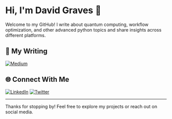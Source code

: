 # Hi, I'm David Graves 👋

Welcome to my GitHub! I write about quantum computing, workflow optimization, and other advanced python topics and share insights across different platforms.  

## 📝 My Writing
[![Medium](https://img.shields.io/badge/Medium-000000?style=for-the-badge&logo=medium&logoColor=white)](https://medium.com/@graveybeard)

## 🌐 Connect With Me
[![LinkedIn](https://img.shields.io/badge/LinkedIn-0077B5?style=for-the-badge&logo=linkedin&logoColor=white)](https://www.linkedin.com/in/yourlinkedin](https://www.linkedin.com/in/david-g-ab71a72/))
[![Twitter](https://img.shields.io/badge/Twitter-1DA1F2?style=for-the-badge&logo=twitter&logoColor=white)](https://twitter.com/graveybeard)

---

Thanks for stopping by! Feel free to explore my projects or reach out on social media.
